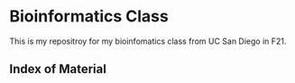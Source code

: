 # Bioinformatics Class

This is my repositroy for my bioinfomatics class from UC San Diego in F21.

## Index of Material
